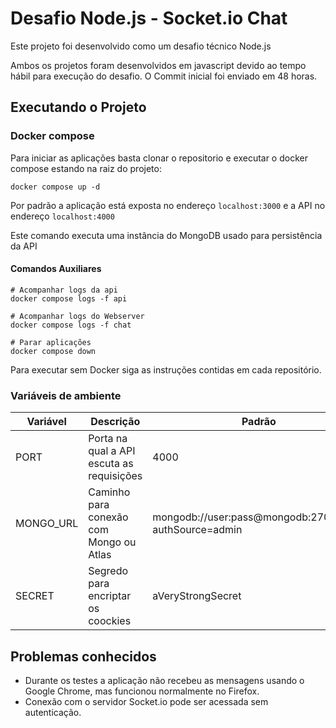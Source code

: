 # Desafio Node.js - Socket.io Chat


Este projeto foi desenvolvido como um desafio técnico Node.js

Ambos os projetos foram desenvolvidos em javascript devido ao tempo hábil para  execução do desafio. O Commit inicial foi enviado em 48 horas.


## Executando o Projeto

### Docker compose
Para iniciar as aplicações basta clonar o repositorio e executar o docker compose estando na raiz do projeto:

```
docker compose up -d
```

Por padrão a aplicação está exposta no endereço `localhost:3000` e a API no endereço `localhost:4000` 

Este comando executa uma instância do MongoDB usado para persistência da API

#### Comandos Auxiliares 
```
# Acompanhar logs da api
docker compose logs -f api

# Acompanhar logs do Webserver
docker compose logs -f chat

# Parar aplicações
docker compose down
```

Para executar sem Docker siga as instruções contidas em cada repositório.

### Variáveis de ambiente

| Variável | Descrição | Padrão|
| -------- | ---------- | ------- |
| PORT | Porta na qual a API escuta as requisições | 4000 |
| MONGO_URL | Caminho para conexão com Mongo ou Atlas | mongodb://user:pass@mongodb:27017/ixc?authSource=admin|
| SECRET | Segredo para encriptar os coockies | aVeryStrongSecret |


## Problemas conhecidos
- Durante os testes a aplicação não recebeu as mensagens usando o Google Chrome, mas funcionou normalmente no Firefox.
- Conexão com o servidor Socket.io pode ser acessada sem autenticação.
